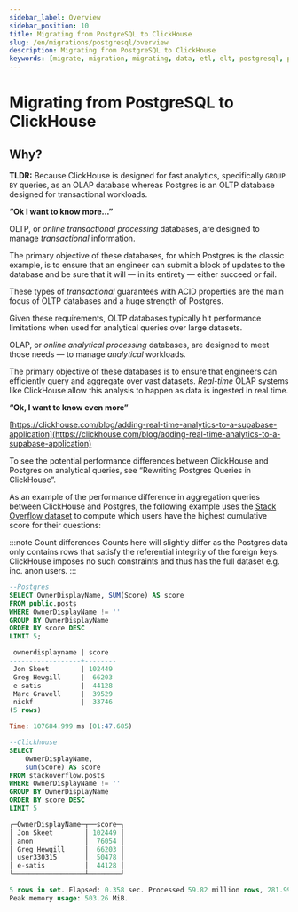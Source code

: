 ```yaml
---
sidebar_label: Overview
sidebar_position: 10
title: Migrating from PostgreSQL to ClickHouse
slug: /en/migrations/postgresql/overview
description: Migrating from PostgreSQL to ClickHouse
keywords: [migrate, migration, migrating, data, etl, elt, postgresql, postgres]
---
```


# Migrating from PostgreSQL to ClickHouse

## Why?

**TLDR:** Because ClickHouse is designed for fast analytics, specifically `GROUP BY` queries, as an OLAP database whereas Postgres is an OLTP database designed for transactional workloads.

**“Ok I want to know more…”**

OLTP, or _online transactional processing_ databases, are designed to manage _transactional_ information.

The primary objective of these databases, for which Postgres is the classic example,  is to ensure that an engineer can submit a block of updates to the database and be sure that it will — in its entirety — either succeed or fail.

These types of _transactional_ guarantees with ACID properties are the main focus of OLTP databases and a huge strength of Postgres.

Given these requirements, OLTP databases typically hit performance limitations when used for analytical queries over large datasets.

OLAP, or _online analytical processing_ databases, are designed to meet those needs — to manage _analytical_ workloads.

The primary objective of these databases is to ensure that engineers can efficiently query and aggregate over vast datasets. _Real-time_ OLAP systems like ClickHouse allow this analysis to happen as data is ingested in real time.

**“Ok, I want to know even more”**

[https://clickhouse.com/blog/adding-real-time-analytics-to-a-supabase-application](https://clickhouse.com/blog/adding-real-time-analytics-to-a-supabase-application)

To see the potential performance differences between ClickHouse and Postgres on analytical queries, see “Rewriting Postgres Queries in ClickHouse”.

As an example of the performance difference in aggregation queries between ClickHouse and Postgres, the following example uses the [Stack Overflow dataset](/docs/en/getting-started/example-datasets/stackoverflow) to compute which users have the highest cumulative score for their questions:

:::note Count differences
Counts here will slightly differ as the Postgres data only contains rows that satisfy the referential integrity of the foreign keys. ClickHouse imposes no such constraints and thus has the full dataset e.g. inc. anon users.
:::

```sql
--Postgres
SELECT OwnerDisplayName, SUM(Score) AS score
FROM public.posts
WHERE OwnerDisplayName != ''
GROUP BY OwnerDisplayName
ORDER BY score DESC
LIMIT 5;

 ownerdisplayname | score
------------------+--------
 Jon Skeet    	  | 102449
 Greg Hewgill 	  |  66203
 e-satis      	  |  44128
 Marc Gravell 	  |  39529
 nickf        	  |  33746
(5 rows)

Time: 107684.999 ms (01:47.685)

--Clickhouse
SELECT
	OwnerDisplayName,
	sum(Score) AS score
FROM stackoverflow.posts
WHERE OwnerDisplayName != ''
GROUP BY OwnerDisplayName
ORDER BY score DESC
LIMIT 5

┌─OwnerDisplayName─┬──score─┐
│ Jon Skeet    	   │ 102449 │
│ anon         	   │  76054 │
│ Greg Hewgill 	   │  66203 │
│ user330315   	   │  50478 │
│ e-satis      	   │  44128 │
└──────────────────┴────────┘

5 rows in set. Elapsed: 0.358 sec. Processed 59.82 million rows, 281.99 MB (167.24 million rows/s., 788.35 MB/s.)
Peak memory usage: 503.26 MiB.
```
